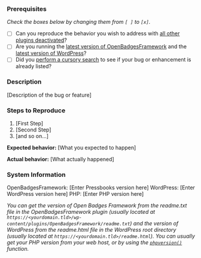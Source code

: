 ### Prerequisites

_Check the boxes below by changing them from `[ ]` to `[x]`._

* [ ] Can you reproduce the behavior you wish to address with [all other plugins deactivated](http://codex.wordpress.org/Multisite_Network_Administration#Plugins)?
* [ ] Are you running the [latest version of OpenBadgesFramework](http://github.com/Badges4Languages/OpenBadgesFramework/releases/latest/) and the [latest version of WordPress](http://codex.wordpress.org/Upgrading_WordPress)?
* [ ] Did you [perform a cursory search](https://github.com/issues?q=+is%3Aissue+repo%3ABadges4Languages%2FOpenBadgesFramework) to see if your bug or enhancement is already listed?

### Description

[Description of the bug or feature]

### Steps to Reproduce

1. [First Step]
2. [Second Step]
3. [and so on...]

**Expected behavior:** [What you expected to happen]

**Actual behavior:** [What actually happened]

### System Information

OpenBadgesFramework: [Enter Pressbooks version here]
WordPress: [Enter WordPress version here]
PHP: [Enter PHP version here]

_You can get the version of Open Badges Framework from the readme.txt file in the OpenBadgesFramework plugin (usually located at `https://<yourdomain.tld>/wp-content/plugins/OpenBadgesFramework/readme.txt`) and the version of WordPress from the readme.html file in the WordPress root directory (usually located at `https://<yourdomain.tld>/readme.html`). You can usually get your PHP version from your web host, or by using the [`phpversion()`](http://php.net/manual/en/function.phpversion.php) function._
